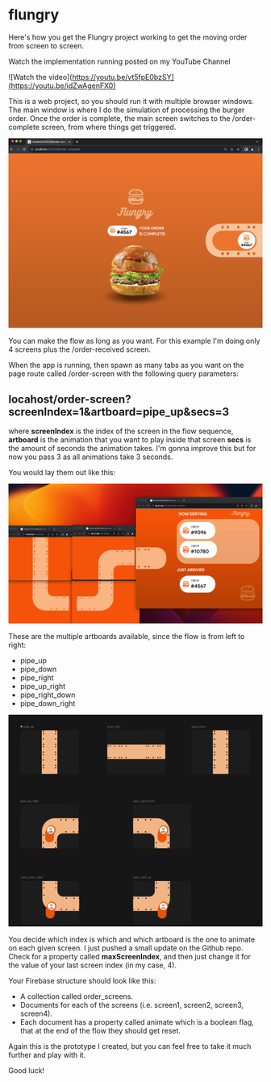 # flungry

Here's how you get the Flungry project working to get the moving order from screen to screen.

Watch the implementation running posted on my YouTube Channel 

![Watch the video](https://youtu.be/vt5fpE0bzSY](https://youtu.be/idZwAgenFX0)

This is a web project, so you should run it with multiple browser windows.
The main window is where I do the simulation of processing the burger order. 
Once the order is complete, the main screen switches to the /order-complete screen, from where things get triggered.

![Screenshot1](img1.png)

You can make the flow as long as you want. For this example I'm doing only 4 screens plus the /order-received screen.

When the app is running, then spawn as many tabs as you want on the page route called /order-screen with the following query parameters:

## locahost/order-screen?screenIndex=1&artboard=pipe_up&secs=3 ##

where **screenIndex** is the index of the screen in the flow sequence,
**artboard** is the animation that you want to play inside that screen
**secs** is the amount of seconds the animation takes. I'm gonna improve this but for now you pass 3 as all animations take 3 seconds.

You would lay them out like this:

![Screenshot2](img2.png)

These are the multiple artboards available, since the flow is from left to right:
- pipe_up
- pipe_down
- pipe_right
- pipe_up_right
- pipe_right_down
- pipe_down_right

![Screenshot2](img3.png)

You decide which index is which and which artboard is the one to animate on each given screen. I just pushed a small update on the Github repo. Check for a property called **maxScreenIndex**, and then just change it for the value of your last screen index (in my case, 4).

Your Firebase structure should look like this:
- A collection called order_screens.
- Documents for each of the screens (i.e. screen1, screen2, screen3, screen4).
- Each document has a property called animate which is a boolean flag, that at the end of the flow they should get reset.

Again this is the prototype I created, but you can feel free to take it much further and play with it.

Good luck!
